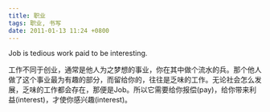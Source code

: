 ```yaml
---
title: 职业
tags: 职业, 书写
date: 2011-01-13 11:24 +0800
---
```



Job is tedious work paid to be interesting.

工作不同于创业，通常是他人为之梦想的事业，你在其中做个流水的兵。那个他人做了这个事业最为有趣的部分，而留给你的，往往是乏味的工作。无论社会怎么发展，乏味的工作都会存在，那便是Job。所以它需要给你报偿(pay)，给你带来利益(interest)，才使你感兴趣(interest)。


